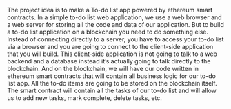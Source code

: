 The project idea is to make a To-do list app powered by ethereum smart contracts. In a simple to-do list web application, we use a web browser and a web server for storing all the code and data of our application. But to build a to-do list application on a blockchain you need to do something else. Instead of connecting directly to a server, you have to access your to-do list via a browser and you are going to connect to the client-side application that you will build. This client-side application is not going to talk to a web backend and a database instead it’s actually going to talk directly to the blockchain. And on the blockchain, we will have our code written in ethereum smart contracts that will contain all business logic for our to-do list app. All the to-do items are going to be stored on the blockchain itself. The smart contract will contain all the tasks of our to-do list and will allow us to add new tasks, mark complete, delete tasks, etc. 
